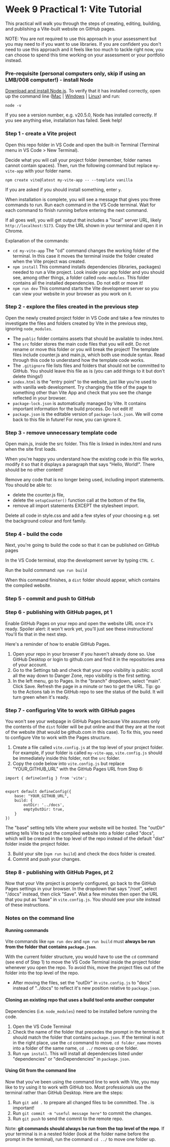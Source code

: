 # Week 9 Practical 1: Vite Tutorial
This practical will walk you through the steps of creating, editing, building, and publishing a Vite-built website on GitHub pages.

NOTE: You are not required to use this approach in your assessment but you may need to if you want to use libraries. If you are confident you don't need to use this approach and it feels like too much to tackle right now, you can choose to spend this time working on your assessment or your portfolio instead.

### Pre-requisite (personal computers only, skip if using an LMB/008 computer!) - install Node
[Download and install Node.js](https://nodejs.org/en). To verify that it has installed correctly, open up the command line ([Mac](https://support.apple.com/en-gb/guide/terminal/apd5265185d-f365-44cb-8b09-71a064a42125/mac) | [Windows](https://www.lifewire.com/how-to-open-command-prompt-2618089) | [Linux](https://ubuntu.com/tutorials/command-line-for-beginners#1-overview)) and run:

```node -v```

If you see a version number, e.g. v20.5.0, Node has installed correctly. If you see anything else, installation has failed. Seek help!
### Step 1 - create a Vite project
Open this repo folder in VS Code and open the built-in Terminal (Terminal menu in VS Code > New Terminal).

Decide what you will call your project folder (remember, folder names cannot contain spaces). Then, run the following command but replace `my-vite-app` with your folder name.

```npm create vite@latest my-vite-app -- --template vanilla```

If you are asked if you should install something, enter `y`.

When installation is complete, you will see a message that gives you three commands to run. Run each command in the VS Code terminal. Wait for each command to finish running before entering the next command. 

If all goes well, you will get output that includes a "local" server URL, likely `http://localhost:5173`. Copy the URL shown in your terminal and open it in Chrome.

Explanation of the commands:
- `cd my-vite-app` The "cd" command changes the working folder of the terminal. In this case it moves the terminal inside the folder created when the Vite project was created.
- `npm install` This command installs dependencies (libraries, packages) needed to run a Vite project. Look inside your app folder and you should see, among other things, a folder called `node-modules`. This folder contains all the installed dependencies. Do not edit or move it!
- `npm run dev` This command starts the Vite development server so you can view your website in your browser as you work on it.

### Step 2 - explore the files created in the previous step
Open the newly created project folder in VS Code and take a few minutes to investigate the files and folders created by Vite in the previous step, ignoring `node_modules`.

- The `public` folder contains assets that should be available to index.html.
- The `src` folder stores the main code files that you will edit. Do not rename or move this folder or you will break the project! The template files include counter.js and main.js, which both use module syntax. Read through this code to understand how the template code works.
- The `.gitignore` file lists files and folders that should not be committed to GitHub. You should leave this file as is (you can add things to it but don't delete things!)
- `index.html` is the "entry point" to the website, just like you're used to with vanilla web development. Try changing the title of the page to something other than Vite App and check that you see the change reflected in your browser.
- `package-lock.json` is automatically managed by Vite. It contains important information for the build process. Do not edit it!
- `package.json` is the editable version of `package-lock.json`. We will come back to this file in future! For now, you can ignore it.

### Step 3 - remove unnecessary template code
Open main.js, inside the src folder. This file is linked in index.html and runs when the site first loads.

When you're happy you understand how the existing code in this file works, modify it so that it displays a paragraph that says "Hello, World!". There should be no other content!

Remove any code that is no longer being used, including import statements. You should be able to: 
- delete the counter.js file,
- delete the `setupCounter()` function call at the bottom of the file,
- remove all import statements EXCEPT the stylesheet import.

Delete all code in style.css and add a few styles of your choosing e.g. set the background colour and font family.

### Step 4 - build the code
Next, you're going to build the code so that it can be published on GitHub pages

In the VS Code terminal, stop the development server by typing `CTRL C`.

Run the build command:
```npm run build```

When this command finishes, a `dist` folder should appear, which contains the compiled website.

### Step 5 - commit and push to GitHub

### Step 6 - publishing with GitHub pages, pt 1
Enable GitHub Pages on your repo and open the website URL once it's ready. Spoiler alert: it won't work yet, you'll just see these instructions! You'll fix that in the next step.

Here's a reminder of how to enable GitHub Pages.
1. Open your repo in your browser if you haven't already done so. Use GitHub Desktop or login to github.com and find it in the repositories area of your account.
2. Go to the Settings tab and check that your repo visibility is public: scroll all the way down to Danger Zone, repo visibility is the first setting.
3. In the left menu, go to Pages. In the "branch" dropdown, select "main". Click Save. Refresh the page in a minute or two to get the URL. Tip: go to the Actions tab in the GitHub repo to see the status of the build. It will turn green when it's ready.

### Step 7 - configuring Vite to work with GitHub pages
You won't see your webpage in GitHub Pages because Vite assumes only the contents of the `dist` folder will be put online and that they are at the root of the website (that would be github.com in this case). To fix this, you need to configure Vite to work with the Pages structure.

1. Create a file called `vite.config.js` at the top level of your project folder. For example, if your folder is called `my-vite-app`, `vite.config.js` should be immediately inside this folder, not the `src` folder.
2. Copy the code below into `vite.config.js` but replace "YOUR_GITHUB_URL" with the GitHub Pages URL from Step 6:

```
import { defineConfig } from 'vite';


export default defineConfig({
    base: "YOUR_GITHUB_URL",
    build: {
        outDir: '../docs',
        emptyOutDir: true,
    }
})
```
The "base" setting tells Vite where your website will be hosted. The "outDir" setting tells Vite to put the compiled website into a folder called "docs", which will be created in the top level of the repo instead of the default "dist" folder inside the project folder.

3. Build your site (`npm run build`) and check the docs folder is created.
4. Commit and push your changes.

### Step 8 - publishing with GitHub Pages, pt 2
Now that your Vite project is properly configured, go back to the GitHub Pages settings in your browser. In the dropdown that says "/root", select "/docs" instead, then click "Save". Wait a few minutes then open the URL that you put as "base" in `vite.config.js`. You should see your site instead of these instructions.

### Notes on the command line
#### Running commands
Vite commands like `npm run dev` and `npm run build` must **always be run from the folder that contains `package.json`**. 

With the current folder structure, you would have to use the `cd` command (see end of Step 1) to move the VS Code Terminal inside the project folder whenever you open the repo. To avoid this, move the project files out of the folder into the top level of the repo. 
- After moving the files, set the "outDir" in `vite.config.js` to "docs" instead of "../docs" to reflect it's new position relative to `package.json`.

#### Cloning an existing repo that uses a build tool onto another computer
Dependencies (i.e. `node_modules`) need to be installed before running the code.
1. Open the VS Code Terminal
2. Check the name of the folder that precedes the prompt in the terminal. It should match the folder that contains `package.json`. If the terminal is not in the right place, use the `cd` command to move. `cd folder_name` moves into a folder of the same name, `cd ../` moves up one folder.
3. Run `npm install`. This will install all dependencies listed under "dependencies" or "devDependencies" in `package.json`.

#### Using Git from the command line
Now that you've been using the command line to work with Vite, you may like to try using it to work with GitHub too. Most professionals use the terminal rather than GitHub Desktop. Here are the steps:
1. Run `git add .` to prepare all changed files to be committed. The . is important!
2. Run `git commit -m "useful message here"` to commit the changes.
3. Run `git push` to send the commit to the remote repo.

Note: **git commands should always be run from the top level of the repo**. If your terminal is in a nested folder (look at the folder name before the prompt in the terminal), run the command `cd ../` to move one folder up.

